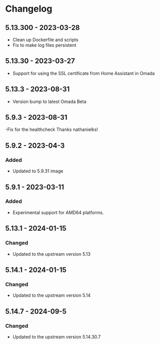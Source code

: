 # Changelog

## 5.13.300 - 2023-03-28

- Clean up Dockerfile and scripts
- Fix to make log files persistent

## 5.13.30 - 2023-03-27

- Support for using the SSL certificate from Home Assistant in Omada

## 5.13.3 - 2023-08-31
- Version bump to latest Omada Beta

## 5.9.3 - 2023-08-31
-Fix for the healthcheck Thanks nathanielks!


## 5.9.2 - 2023-04-3
### Added
- Updated to 5.9.31 image


## 5.9.1 - 2023-03-11
### Added
- Experimental support for AMD64 platforms.


## 5.13.1 - 2024-01-15
### Changed
- Updated to the upstream version 5.13


## 5.14.1 - 2024-01-15
### Changed
- Updated to the upstream version 5.14

## 5.14.7 - 2024-09-5
### Changed
- Updated to the upstream version 5.14.30.7
